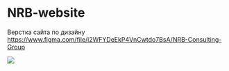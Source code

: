 # NRB-website

Верстка сайта по дизайну https://www.figma.com/file/i2WFYDeEkP4VnCwtdo7BsA/NRB-Consulting-Group


<img src = 'assets/NRB-gif.gif'>
